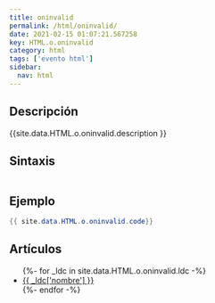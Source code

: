 ```yaml
---
title: oninvalid
permalink: /html/oninvalid/
date: 2021-02-15 01:07:21.567258
key: HTML.o.oninvalid
category: html
tags: ['evento html']
sidebar: 
  nav: html
---
```


## Descripción
{{site.data.HTML.o.oninvalid.description }}

## Sintaxis
~~~html
~~~

## Ejemplo
~~~java
{{ site.data.HTML.o.oninvalid.code}}
~~~

## Artículos
<ul>
{%- for _ldc in site.data.HTML.o.oninvalid.ldc -%}
   <li>
       <a href="{{_ldc['url'] }}">{{ _ldc['nombre'] }}</a>
   </li>
{%- endfor -%}
</ul>
